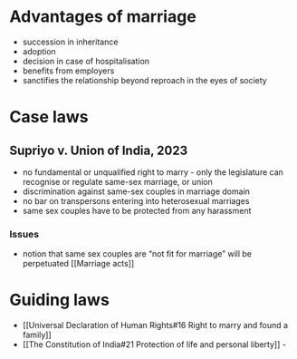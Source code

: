 # Advantages of marriage
- succession in inheritance
- adoption
- decision in case of hospitalisation
- benefits from employers
- sanctifies the relationship beyond reproach in the eyes of society
# Case laws
## Supriyo v. Union of India, 2023
- no fundamental or unqualified right to marry - only the legislature can recognise or regulate same-sex marriage, or union
- discrimination against same-sex couples in marriage domain
- no bar on transpersons entering into heterosexual marriages
- same sex couples have to be protected from any harassment
### Issues
- notion that same sex couples are “not fit for marriage” will be perpetuated
[[Marriage acts]]
# Guiding laws
- [[Universal Declaration of Human Rights#16 Right to marry and found a family]]
- [[The Constitution of India#21 Protection of life and personal liberty]] - 